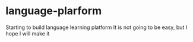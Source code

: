 # language-plarform
Starting to build language learning platform 
It is not going to be easy, but I hope I will make it





























